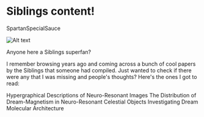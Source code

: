 # Siblings content!

SpartanSpecialSauce

![Alt text](https://i.ibb.co/r5ScRmS/OIG1.jpg "Siblings of the Eternal Lodestone")

Anyone here a Siblings superfan?

I remember browsing <LINK AUTOMATICALLY REMOVED> years ago and coming across a bunch of cool papers by the Siblings that someone had compiled. Just wanted to check if there were any that I was missing and people's thoughts? Here's the ones I got to read:

Hypergraphical Descriptions of Neuro-Resonant Images
The Distribution of Dream-Magnetism in Neuro-Resonant Celestial Objects
Investigating Dream Molecular Architecture
